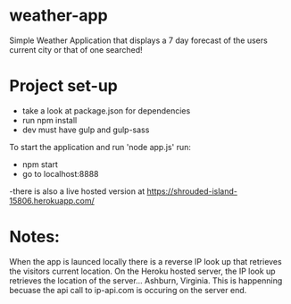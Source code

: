 # weather-app
Simple Weather Application that displays a 7 day forecast of the users current city or that of one searched!

# Project set-up
- take a look at package.json for dependencies
- run npm install
- dev must have gulp and gulp-sass

To start the application and run 'node app.js' run: 
- npm start 
- go to localhost:8888

-there is also a live hosted version at https://shrouded-island-15806.herokuapp.com/

# Notes: 
When the app is launced locally there is a reverse IP look up that retrieves the visitors current location. 
On the Heroku hosted server, the IP look up retrieves the location of the server... Ashburn, Virginia. This is happenning becuase the api call to ip-api.com is occuring on the server end.

